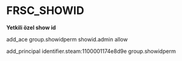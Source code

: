# FRSC_SHOWID 

**Yetkili özel show id**

add_ace group.showidperm showid.admin allow

add_principal identifier.steam:1100001174e8d9e group.showidperm

